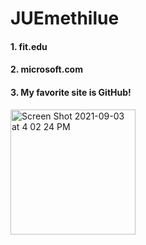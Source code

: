 <body background="https://raw.githubusercontent.com/JUEmethilue/MyFirstWebPage/master/background.jpg"/>
<h1>JUEmethilue</h1>

<h4>1. fit.edu</h4>
<h4>2. microsoft.com</h4>
<h4>3. My favorite site is GitHub!</h4>

<img width="200" alt="Screen Shot 2021-09-03 at 4 02 24 PM" src="https://user-images.githubusercontent.com/90063189/132067925-fad6c721-1f83-45ad-b9f5-8816add77e32.png"/>
